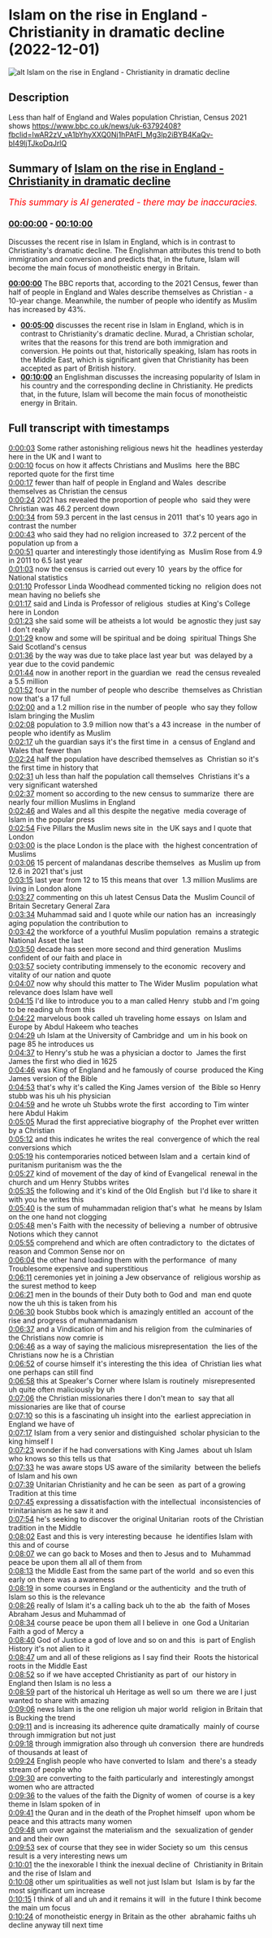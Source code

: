 # Islam on the rise in England - Christianity in dramatic decline (2022-12-01)

![alt Islam on the rise in England - Christianity in dramatic decline](R1IF9maoMj8.jpg "Islam on the rise in England - Christianity in dramatic decline")

## Description

Less than half of England and Wales population Christian, Census 2021 shows https://www.bbc.co.uk/news/uk-63792408?fbclid=IwAR2zV_vA1bYhyXXQ0Nj1hPAtFI_Mg3lp2iBYB4KaQv-bI49ljTJkoDqJrlQ

## Summary of [Islam on the rise in England - Christianity in dramatic decline](https://www.youtube.com/watch?v=R1IF9maoMj8)


*<span style="color:red; font-size:125%">This summary is AI generated - there may be inaccuracies</span>. [](/)*

### [00:00:00](https://www.youtube.com/watch?v=R1IF9maoMj8&t=0) - [00:10:00](https://www.youtube.com/watch?v=R1IF9maoMj8&t=600)

Discusses the recent rise in Islam in England, which is in contrast to Christianity's dramatic decline. The Englishman attributes this trend to both immigration and conversion and predicts that, in the future, Islam will become the main focus of monotheistic energy in Britain.

**[00:00:00](https://www.youtube.com/watch?v=R1IF9maoMj8&t=0)** The BBC reports that, according to the 2021 Census, fewer than half of people in England and Wales describe themselves as Christian - a 10-year change. Meanwhile, the number of people who identify as Muslim has increased by 43%.
* **[00:05:00](https://www.youtube.com/watch?v=R1IF9maoMj8&t=300)** discusses the recent rise in Islam in England, which is in contrast to Christianity's dramatic decline. Murad, a Christian scholar, writes that the reasons for this trend are both immigration and conversion. He points out that, historically speaking, Islam has roots in the Middle East, which is significant given that Christianity has been accepted as part of British history.
* **[00:10:00](https://www.youtube.com/watch?v=R1IF9maoMj8&t=600)** an Englishman discusses the increasing popularity of Islam in his country and the corresponding decline in Christianity. He predicts that, in the future, Islam will become the main focus of monotheistic energy in Britain.

## Full transcript with timestamps

[0:00:03](https://youtu.be/R1IF9maoMj8?t=3) Some rather astonishing religious news hit the 
headlines yesterday here in the UK and I want to    
[0:00:10](https://youtu.be/R1IF9maoMj8?t=10) focus on how it affects Christians and Muslims 
here the BBC reported quote for the first time    
[0:00:17](https://youtu.be/R1IF9maoMj8?t=17) fewer than half of people in England and Wales 
describe themselves as Christian the census    
[0:00:24](https://youtu.be/R1IF9maoMj8?t=24) 2021 has revealed the proportion of people who 
said they were Christian was 46.2 percent down    
[0:00:34](https://youtu.be/R1IF9maoMj8?t=34) from 59.3 percent in the last census in 2011 
that's 10 years ago in contrast the number    
[0:00:43](https://youtu.be/R1IF9maoMj8?t=43) who said they had no religion increased to 
37.2 percent of the population up from a    
[0:00:51](https://youtu.be/R1IF9maoMj8?t=51) quarter and interestingly those identifying as 
Muslim Rose from 4.9 in 2011 to 6.5 last year    
[0:01:03](https://youtu.be/R1IF9maoMj8?t=63) now the census is carried out every 10 
years by the office for National statistics    
[0:01:10](https://youtu.be/R1IF9maoMj8?t=70) Professor Linda Woodhead commented ticking no 
religion does not mean having no beliefs she    
[0:01:17](https://youtu.be/R1IF9maoMj8?t=77) said and Linda is Professor of religious 
studies at King's College here in London    
[0:01:23](https://youtu.be/R1IF9maoMj8?t=83) she said some will be atheists a lot would 
be agnostic they just say I don't really    
[0:01:29](https://youtu.be/R1IF9maoMj8?t=89) know and some will be spiritual and be doing 
spiritual Things She Said Scotland's census    
[0:01:36](https://youtu.be/R1IF9maoMj8?t=96) by the way was due to take place last year but 
was delayed by a year due to the covid pandemic    
[0:01:44](https://youtu.be/R1IF9maoMj8?t=104) now in another report in the guardian we 
read the census revealed a 5.5 million    
[0:01:52](https://youtu.be/R1IF9maoMj8?t=112) four in the number of people who describe 
themselves as Christian now that's a 17 full    
[0:02:00](https://youtu.be/R1IF9maoMj8?t=120) and a 1.2 million rise in the number of people 
who say they follow Islam bringing the Muslim    
[0:02:08](https://youtu.be/R1IF9maoMj8?t=128) population to 3.9 million now that's a 43 increase 
in the number of people who identify as Muslim    
[0:02:17](https://youtu.be/R1IF9maoMj8?t=137) uh the guardian says it's the first time in 
a census of England and Wales that fewer than    
[0:02:24](https://youtu.be/R1IF9maoMj8?t=144) half the population have described themselves as 
Christian so it's the first time in history that    
[0:02:31](https://youtu.be/R1IF9maoMj8?t=151) uh less than half the population call themselves 
Christians it's a very significant watershed    
[0:02:37](https://youtu.be/R1IF9maoMj8?t=157) moment so according to the new census to summarize 
there are nearly four million Muslims in England    
[0:02:46](https://youtu.be/R1IF9maoMj8?t=166) and Wales and all this despite the negative 
media coverage of Islam in the popular press    
[0:02:54](https://youtu.be/R1IF9maoMj8?t=174) Five Pillars the Muslim news site in 
the UK says and I quote that London    
[0:03:00](https://youtu.be/R1IF9maoMj8?t=180) is the place London is the place with 
the highest concentration of Muslims    
[0:03:06](https://youtu.be/R1IF9maoMj8?t=186) 15 percent of malandanas describe themselves 
as Muslim up from 12.6 in 2021 that's just    
[0:03:15](https://youtu.be/R1IF9maoMj8?t=195) last year from 12 to 15 this means that over 
1.3 million Muslims are living in London alone  
[0:03:27](https://youtu.be/R1IF9maoMj8?t=207) commenting on this uh latest Census Data the 
Muslim Council of Britain Secretary General Zara    
[0:03:34](https://youtu.be/R1IF9maoMj8?t=214) Muhammad said and I quote while our nation has an 
increasingly aging population the contribution to    
[0:03:42](https://youtu.be/R1IF9maoMj8?t=222) the workforce of a youthful Muslim population 
remains a strategic National Asset the last    
[0:03:50](https://youtu.be/R1IF9maoMj8?t=230) decade has seen more second and third generation 
Muslims confident of our faith and place in    
[0:03:57](https://youtu.be/R1IF9maoMj8?t=237) society contributing immensely to the economic 
recovery and vitality of our nation and quote    
[0:04:07](https://youtu.be/R1IF9maoMj8?t=247) now why should this matter to The Wider Muslim 
population what relevance does Islam have well    
[0:04:15](https://youtu.be/R1IF9maoMj8?t=255) I'd like to introduce you to a man called Henry 
stubb and I'm going to be reading uh from this    
[0:04:22](https://youtu.be/R1IF9maoMj8?t=262) marvelous book called uh traveling home essays 
on Islam and Europe by Abdul Hakeem who teaches    
[0:04:29](https://youtu.be/R1IF9maoMj8?t=269) uh Islam at the University of Cambridge and 
um in his book on page 85 he introduces us    
[0:04:37](https://youtu.be/R1IF9maoMj8?t=277) to Henry's stub he was a physician a doctor to 
James the first James the first who died in 1625    
[0:04:46](https://youtu.be/R1IF9maoMj8?t=286) was King of England and he famously of course 
produced the King James version of the Bible    
[0:04:53](https://youtu.be/R1IF9maoMj8?t=293) that's why it's called the King James version of 
the Bible so Henry stubb was his uh his physician    
[0:04:59](https://youtu.be/R1IF9maoMj8?t=299) and he wrote uh Stubbs wrote the first 
according to Tim winter here Abdul Hakim    
[0:05:05](https://youtu.be/R1IF9maoMj8?t=305) Murad the first appreciative biography of 
the Prophet ever written by a Christian    
[0:05:12](https://youtu.be/R1IF9maoMj8?t=312) and this indicates he writes the real 
convergence of which the real conversions which    
[0:05:19](https://youtu.be/R1IF9maoMj8?t=319) his contemporaries noticed between Islam and a 
certain kind of puritanism puritanism was the the    
[0:05:27](https://youtu.be/R1IF9maoMj8?t=327) kind of movement of the day of kind of Evangelical 
renewal in the church and um Henry Stubbs writes    
[0:05:35](https://youtu.be/R1IF9maoMj8?t=335) the following and it's kind of the Old English 
but I'd like to share it with you he writes this    
[0:05:40](https://youtu.be/R1IF9maoMj8?t=340) is the sum of muhammadan religion that's what 
he means by Islam on the one hand not clogging    
[0:05:48](https://youtu.be/R1IF9maoMj8?t=348) men's Faith with the necessity of believing a 
number of obtrusive Notions which they cannot    
[0:05:55](https://youtu.be/R1IF9maoMj8?t=355) comprehend and which are often contradictory to 
the dictates of reason and Common Sense nor on    
[0:06:04](https://youtu.be/R1IF9maoMj8?t=364) the other hand loading them with the performance 
of many Troublesome expensive and superstitious    
[0:06:11](https://youtu.be/R1IF9maoMj8?t=371) ceremonies yet in joining a Jew observance of 
religious worship as the surest method to keep    
[0:06:21](https://youtu.be/R1IF9maoMj8?t=381) men in the bounds of their Duty both to God and 
man end quote now the uh this is taken from his    
[0:06:30](https://youtu.be/R1IF9maoMj8?t=390) book Stubbs book which is amazingly entitled an 
account of the rise and progress of muhammadanism    
[0:06:37](https://youtu.be/R1IF9maoMj8?t=397) and a Vindication of him and his religion from 
the culminaries of the Christians now comrie is    
[0:06:46](https://youtu.be/R1IF9maoMj8?t=406) as a way of saying the malicious misrepresentation 
the lies of the Christians now he is a Christian    
[0:06:52](https://youtu.be/R1IF9maoMj8?t=412) of course himself it's interesting the this idea 
of Christian lies what one perhaps can still find    
[0:06:58](https://youtu.be/R1IF9maoMj8?t=418) this at Speaker's Corner where Islam is routinely 
misrepresented uh quite often maliciously by uh    
[0:07:06](https://youtu.be/R1IF9maoMj8?t=426) the Christian missionaries there I don't mean to 
say that all missionaries are like that of course    
[0:07:10](https://youtu.be/R1IF9maoMj8?t=430) so this is a fascinating uh insight into the 
earliest appreciation in England we have of    
[0:07:17](https://youtu.be/R1IF9maoMj8?t=437) Islam from a very senior and distinguished 
scholar physician to the king himself I    
[0:07:23](https://youtu.be/R1IF9maoMj8?t=443) wonder if he had conversations with King James 
about uh Islam who knows so this tells us that    
[0:07:33](https://youtu.be/R1IF9maoMj8?t=453) he was aware stops US aware of the similarity 
between the beliefs of Islam and his own    
[0:07:39](https://youtu.be/R1IF9maoMj8?t=459) Unitarian Christianity and he can be seen 
as part of a growing Tradition at this time    
[0:07:45](https://youtu.be/R1IF9maoMj8?t=465) expressing a dissatisfaction with the intellectual 
inconsistencies of trinitarianism as he saw it and    
[0:07:54](https://youtu.be/R1IF9maoMj8?t=474) he's seeking to discover the original Unitarian 
roots of the Christian tradition in the Middle    
[0:08:02](https://youtu.be/R1IF9maoMj8?t=482) East and this is very interesting because 
he identifies Islam with this and of course    
[0:08:07](https://youtu.be/R1IF9maoMj8?t=487) we can go back to Moses and then to Jesus and to 
Muhammad peace be upon them all all of them from    
[0:08:13](https://youtu.be/R1IF9maoMj8?t=493) the Middle East from the same part of the world 
and so even this early on there was a awareness    
[0:08:19](https://youtu.be/R1IF9maoMj8?t=499) in some courses in England or the authenticity 
and the truth of Islam so this is the relevance    
[0:08:26](https://youtu.be/R1IF9maoMj8?t=506) really of Islam it's a calling back uh to the ab 
the faith of Moses Abraham Jesus and Muhammad of    
[0:08:34](https://youtu.be/R1IF9maoMj8?t=514) course peace be upon them all I believe in 
one God a Unitarian Faith a god of Mercy a    
[0:08:40](https://youtu.be/R1IF9maoMj8?t=520) God of Justice a god of love and so on and this 
is part of English History it's not alien to it    
[0:08:47](https://youtu.be/R1IF9maoMj8?t=527) um and all of these religions as I say find their 
Roots the historical roots in the Middle East    
[0:08:52](https://youtu.be/R1IF9maoMj8?t=532) so if we have accepted Christianity as part of 
our history in England then Islam is no less a    
[0:08:59](https://youtu.be/R1IF9maoMj8?t=539) part of the historical uh Heritage as well so um 
there we are I just wanted to share with amazing    
[0:09:06](https://youtu.be/R1IF9maoMj8?t=546) news Islam is the one religion uh major world 
religion in Britain that is Bucking the trend    
[0:09:11](https://youtu.be/R1IF9maoMj8?t=551) and is increasing its adherence quite dramatically 
mainly of course through immigration but not just    
[0:09:18](https://youtu.be/R1IF9maoMj8?t=558) through immigration also through uh conversion 
there are hundreds of thousands at least of    
[0:09:24](https://youtu.be/R1IF9maoMj8?t=564) English people who have converted to Islam 
and there's a steady stream of people who    
[0:09:30](https://youtu.be/R1IF9maoMj8?t=570) are converting to the faith particularly and 
interestingly amongst women who are attracted    
[0:09:36](https://youtu.be/R1IF9maoMj8?t=576) to the values of the faith the Dignity of women 
of course is a key theme in Islam spoken of in    
[0:09:41](https://youtu.be/R1IF9maoMj8?t=581) the Quran and in the death of the Prophet himself 
upon whom be peace and this attracts many women    
[0:09:48](https://youtu.be/R1IF9maoMj8?t=588) um over against the materialism and the 
sexualization of gender and and their own    
[0:09:53](https://youtu.be/R1IF9maoMj8?t=593) sex of course that they see in wider Society so um 
this census result is a very interesting news um    
[0:10:01](https://youtu.be/R1IF9maoMj8?t=601) the the inexorable I think the inexual decline of 
Christianity in Britain and the rise of Islam and    
[0:10:08](https://youtu.be/R1IF9maoMj8?t=608) other um spiritualities as well not just Islam but 
Islam is by far the most significant um increase    
[0:10:15](https://youtu.be/R1IF9maoMj8?t=615) I think of all and uh and it remains it will 
in the future I think become the main um focus    
[0:10:24](https://youtu.be/R1IF9maoMj8?t=624) of monotheistic energy in Britain as the other 
abrahamic faiths uh decline anyway till next time  
